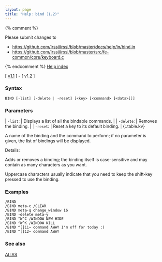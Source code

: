 ```yaml
---
layout: page
title: "Help: bind (1.2)"
---
```


{% comment %}

Please submit changes to
- https://github.com/irssi/irssi/blob/master/docs/help/in/bind.in
- https://github.com/irssi/irssi/blob/master/src/fe-common/core/keyboard.c


{% endcomment %}
[Help index](/documentation/help/index_(1.2))

[ [v1.1](/documentation/help/bind) ] - [ v1.2 ]

### Syntax ###

<div class="highlight irssisyntax"><pre style="\-\-cmdlen:4ch"><code><span class="synB">BIND</span> <span class="syn10">[<span class="syn">-list</span>]</span> <span class="syn10">[<span class="syn">-delete</span> | <span class="syn">-reset</span>]</span> <span class="syn10">[<span class="syn09">&lt;key></span> <span class="syn14">[<span class="syn13">&lt;command></span> <span class="syn13">[<span class="syn14">&lt;data></span>]</span>]</span>]</span></code></pre></div>



### Parameters ###


| `-list`: |       Displays a list of all the bindable commands. |
| `-delete`: |     Removes the binding. |
| `-reset`: |      Reset a key to its default binding. |
{:.table.kv}

A name of the binding and the command to perform; if no parameter is given,
the list of bindings will be displayed.

Details:

Adds or removes a binding; the binding itself is case-sensitive and may
contain as many characters as you want.

Uppercase characters usually indicate that you need to keep the shift-key
pressed to use the binding.

### Examples ###

    /BIND
    /BIND meta-c /CLEAR
    /BIND meta-q change_window 16
    /BIND -delete meta-y
    /BIND ^W^C /WINDOW NEW HIDE
    /BIND ^W^K /WINDOW KILL
    /BIND ^[[11~ command AWAY I'm off for today :)
    /BIND ^[[12~ command AWAY

### See also ###
[ALIAS](/documentation/help/alias)


